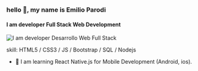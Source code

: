 ### hello 👋, my name is Emilio Parodi
#### I am developer Full Stack Web Development
![I am developer Desarrollo Web Full Stack](https://www.pramukhdigital.com/wp-content/uploads/2018/07/New-PNC-Animated-Banners.gif)



skill: HTML5 / CSS3 / JS / Bootstrap / SQL / Nodejs

- 🌱 I am learning React Native.js for Mobile Development (Android, ios). 










